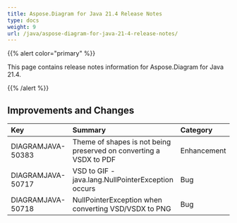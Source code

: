 ```yaml
---
title: Aspose.Diagram for Java 21.4 Release Notes
type: docs
weight: 9
url: /java/aspose-diagram-for-java-21-4-release-notes/
---
```


{{% alert color="primary" %}}

This page contains release notes information for Aspose.Diagram for Java 21.4.

{{% /alert %}}
## **Improvements and Changes** ##

|**Key**|**Summary**|**Category**|
| :- | :- | :- |
|DIAGRAMJAVA-50383|Theme of shapes is not being preserved on converting a VSDX to PDF|Enhancement|
|DIAGRAMJAVA-50717|VSD to GIF - java.lang.NullPointerException occurs|Bug|
|DIAGRAMJAVA-50718|NullPointerException when converting VSD/VSDX to PNG|Bug|
